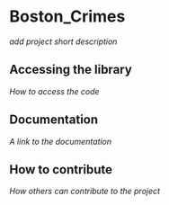 # Boston_Crimes

*add project short description*

## Accessing the library

*How to access the code*

## Documentation

*A link to the documentation*

## How to contribute

*How others can contribute to the project*